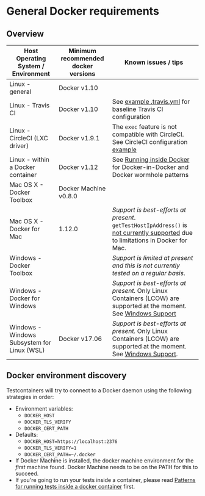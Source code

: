 # General Docker requirements

## Overview

| Host Operating System / Environment | Minimum recommended docker versions | Known issues / tips                                                                                                                                                                                                                                                                                                                                                |
|-------------------------------------|-----------------------------|--------------------------------------------------------------------------------------------------------------------------------------------------------------------------------------------------------------------------------------------------------------------------------------------------------------------------------------------------------------------|
| Linux - general                     | Docker v1.10              |                                                                                                                                                                                                                                                                                                                                                                    |
| Linux - Travis CI                   | Docker v1.10              | See [example .travis.yml](https://raw.githubusercontent.com/testcontainers/testcontainers-java/master/.travis.yml) for baseline Travis CI configuration                                                                                                                                                                                                                                                                                     |
| Linux - CircleCI (LXC driver)      | Docker v1.9.1               | The `exec` feature is not compatible with CircleCI. See CircleCI configuration [example](./continuous_integration/circle_ci.md)                                                                                                                                                                                                                                   |
| Linux - within a Docker container            | Docker v1.12              | See [Running inside Docker](continuous_integration/dind_patterns.md) for Docker-in-Docker and Docker wormhole patterns                                                                                                                                                                                                                              |
| Mac OS X - Docker Toolbox           | Docker Machine v0.8.0  |                                                                                                                                                                                                                                                                                                                                                                    |
| Mac OS X - Docker for Mac      | 1.12.0          | *Support is best-efforts at present*. `getTestHostIpAddress()` is [not currently supported](https://github.com/testcontainers/testcontainers-java/issues/166) due to limitations in Docker for Mac. |
| Windows - Docker Toolbox            |                             | *Support is limited at present and this is not currently tested on a regular basis*.                                                                                                                                                                                                                                                                               |
| Windows - Docker for Windows   |                             | *Support is best-efforts at present.* Only Linux Containers (LCOW) are supported at the moment. See [Windows Support](windows.md)                                                                                                                                                                                                                                                                                                                                        |
| Windows - Windows Subsystem for Linux (WSL) | Docker v17.06                       | *Support is best-efforts at present.* Only Linux Containers (LCOW) are supported at the moment. See [Windows Support](windows.md). |

## Docker environment discovery

Testcontainers will try to connect to a Docker daemon using the following strategies in order:

* Environment variables:
	* `DOCKER_HOST`
	* `DOCKER_TLS_VERIFY`
	* `DOCKER_CERT_PATH`
* Defaults:
	* `DOCKER_HOST=https://localhost:2376`
	* `DOCKER_TLS_VERIFY=1`
	* `DOCKER_CERT_PATH=~/.docker`
* If Docker Machine is installed, the docker machine environment for the *first* machine found. Docker Machine needs to be on the PATH for this to succeed.
* If you're going to run your tests inside a container, please read [Patterns for running tests inside a docker container](continuous_integration/dind_patterns.md) first.
